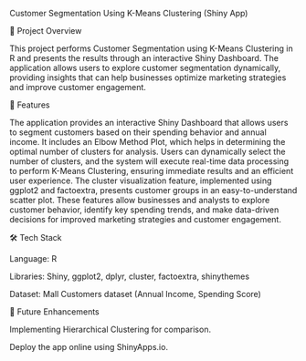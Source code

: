 Customer Segmentation Using K-Means Clustering (Shiny App)

📌 Project Overview

This project performs Customer Segmentation using K-Means Clustering in R and presents the results through an interactive Shiny Dashboard. The application allows users to explore customer segmentation dynamically, providing insights that can help businesses optimize marketing strategies and improve customer engagement.

🚀 Features

The application provides an interactive Shiny Dashboard that allows users to segment customers based on their spending behavior and annual income. It includes an Elbow Method Plot, which helps in determining the optimal number of clusters for analysis. Users can dynamically select the number of clusters, and the system will execute real-time data processing to perform K-Means Clustering, ensuring immediate results and an efficient user experience. The cluster visualization feature, implemented using ggplot2 and factoextra, presents customer groups in an easy-to-understand scatter plot. These features allow businesses and analysts to explore customer behavior, identify key spending trends, and make data-driven decisions for improved marketing strategies and customer engagement.

🛠️ Tech Stack

Language: R

Libraries: Shiny, ggplot2, dplyr, cluster, factoextra, shinythemes

Dataset: Mall Customers dataset (Annual Income, Spending Score)

📝 Future Enhancements

Implementing Hierarchical Clustering for comparison.

Deploy the app online using ShinyApps.io.
